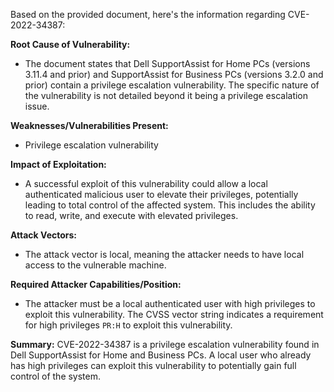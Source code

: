Based on the provided document, here's the information regarding CVE-2022-34387:

**Root Cause of Vulnerability:**
- The document states that Dell SupportAssist for Home PCs (versions 3.11.4 and prior) and SupportAssist for Business PCs (versions 3.2.0 and prior) contain a privilege escalation vulnerability. The specific nature of the vulnerability is not detailed beyond it being a privilege escalation issue.

**Weaknesses/Vulnerabilities Present:**
- Privilege escalation vulnerability

**Impact of Exploitation:**
- A successful exploit of this vulnerability could allow a local authenticated malicious user to elevate their privileges, potentially leading to total control of the affected system. This includes the ability to read, write, and execute with elevated privileges.

**Attack Vectors:**
- The attack vector is local, meaning the attacker needs to have local access to the vulnerable machine.

**Required Attacker Capabilities/Position:**
- The attacker must be a local authenticated user with high privileges to exploit this vulnerability. The CVSS vector string indicates a requirement for high privileges `PR:H` to exploit this vulnerability.

**Summary:**
CVE-2022-34387 is a privilege escalation vulnerability found in Dell SupportAssist for Home and Business PCs. A local user who already has high privileges can exploit this vulnerability to potentially gain full control of the system.